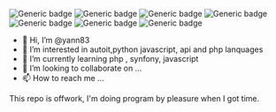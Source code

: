 ![Generic badge](https://img.shields.io/badge/AUTOIT-EXPERT-green.svg) ![Generic badge](https://img.shields.io/badge/PHP-INTERMEDIAIRE-orange.svg) ![Generic badge](https://img.shields.io/badge/JAVASCRIPT-DEBUTANT-yellow.svg) ![Generic badge](https://img.shields.io/badge/VUEJS-DEBUTANT-yellow.svg) ![Generic badge](https://img.shields.io/badge/SYNFONY-DEBUTANT-yellow.svg) ![Generic badge](https://img.shields.io/badge/PYTHON-DEBUTANT-yellow.svg) ![Generic badge](https://img.shields.io/badge/API-DEBUTANT-yellow.svg)

- 👋 Hi, I’m @yann83
- 👀 I’m interested in autoit,python javascript, api and php lanquages
- 🌱 I’m currently learning php , synfony, javascript
- 💞️ I’m looking to collaborate on ...
- 📫 How to reach me ...

This repo is offwork, I'm doing program by pleasure when I got time.

